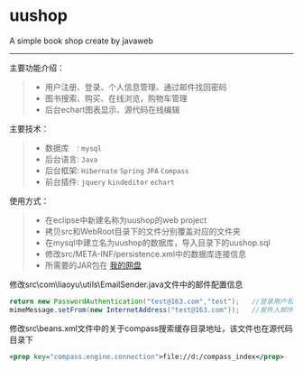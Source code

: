 # uushop

A simple book shop create by javaweb

---
主要功能介绍：
> * 用户注册、登录、个人信息管理、通过邮件找回密码
> * 图书搜索、购买、在线浏览，购物车管理
> * 后台echart图表显示、源代码在线编辑

主要技术：
> * 数据库　: `mysql`
> * 后台语言: `Java`
> * 后台框架: `Hibernate` `Spring` `JPA` `Compass`
> * 前台插件: `jquery` `kindeditor` `echart`

使用方式：
> * 在eclipse中新建名称为uushop的web project
> * 拷贝src和WebRoot目录下的文件分别覆盖对应的文件夹
> * 在mysql中建立名为uushop的数据库，导入目录下的uushop.sql
> * 修改src/META-INF/persistence.xml中的数据库连接信息
> * 所需要的JAR包在 [我的网盘][1]

修改src\com\liaoyu\utils\EmailSender.java文件中的邮件配置信息
```java
return new PasswordAuthentication("test@163.com","test");   //登录用户名/密码
mimeMessage.setFrom(new InternetAddress("test@163.com"));   //发件人邮件
```
修改src\beans.xml文件中的关于compass搜索缓存目录地址，该文件也在源代码目录下
```xml
<prop key="compass.engine.connection">file://d:/compass_index</prop>
```



  [1]: http://pan.baidu.com/s/1o6lwvEy